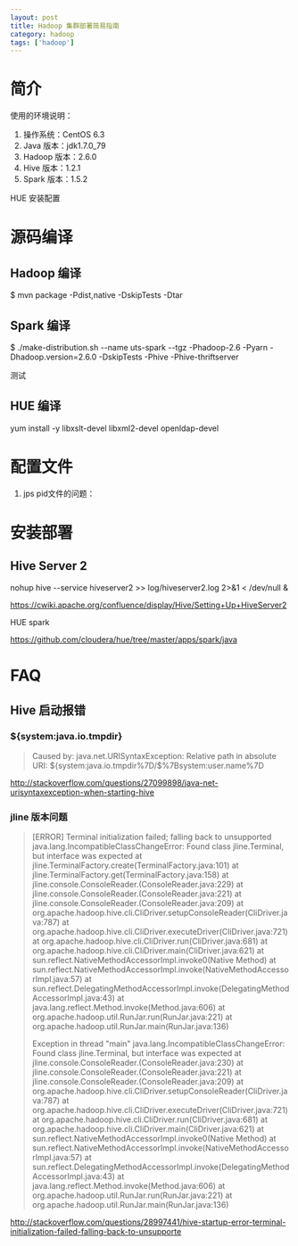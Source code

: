 ```yaml
---
layout: post
title: Hadoop 集群部署简易指南
category: hadoop
tags: ['hadoop']
---
```


# 简介

使用的环境说明：

1. 操作系统：CentOS 6.3
2. Java 版本：jdk1.7.0_79
3. Hadoop 版本：2.6.0
4. Hive 版本：1.2.1
5. Spark 版本：1.5.2

HUE 安装配置


# 源码编译

## Hadoop 编译

$ mvn package -Pdist,native -DskipTests -Dtar

## Spark 编译

$ ./make-distribution.sh --name uts-spark --tgz -Phadoop-2.6 -Pyarn -Dhadoop.version=2.6.0 -DskipTests -Phive -Phive-thriftserver

测试

## HUE 编译

yum install -y libxslt-devel libxml2-devel openldap-devel

# 配置文件

1. jps pid文件的问题：

# 安装部署

## Hive Server 2

nohup hive --service hiveserver2 >> log/hiveserver2.log 2>&1 < /dev/null &

https://cwiki.apache.org/confluence/display/Hive/Setting+Up+HiveServer2

HUE spark

https://github.com/cloudera/hue/tree/master/apps/spark/java

# FAQ

## Hive 启动报错

### ${system:java.io.tmpdir}

> Caused by: java.net.URISyntaxException: Relative path in absolute URI: ${system:java.io.tmpdir%7D/$%7Bsystem:user.name%7D

http://stackoverflow.com/questions/27099898/java-net-urisyntaxexception-when-starting-hive


### jline 版本问题

>[ERROR] Terminal initialization failed; falling back to unsupported
>java.lang.IncompatibleClassChangeError: Found class jline.Terminal, but interface was expected
>	at jline.TerminalFactory.create(TerminalFactory.java:101)
>	at jline.TerminalFactory.get(TerminalFactory.java:158)
>	at jline.console.ConsoleReader.<init>(ConsoleReader.java:229)
>	at jline.console.ConsoleReader.<init>(ConsoleReader.java:221)
>	at jline.console.ConsoleReader.<init>(ConsoleReader.java:209)
>	at org.apache.hadoop.hive.cli.CliDriver.setupConsoleReader(CliDriver.java:787)
>	at org.apache.hadoop.hive.cli.CliDriver.executeDriver(CliDriver.java:721)
>	at org.apache.hadoop.hive.cli.CliDriver.run(CliDriver.java:681)
>	at org.apache.hadoop.hive.cli.CliDriver.main(CliDriver.java:621)
>	at sun.reflect.NativeMethodAccessorImpl.invoke0(Native Method)
>	at sun.reflect.NativeMethodAccessorImpl.invoke(NativeMethodAccessorImpl.java:57)
>	at sun.reflect.DelegatingMethodAccessorImpl.invoke(DelegatingMethodAccessorImpl.java:43)
>	at java.lang.reflect.Method.invoke(Method.java:606)
>	at org.apache.hadoop.util.RunJar.run(RunJar.java:221)
>	at org.apache.hadoop.util.RunJar.main(RunJar.java:136)
>
>Exception in thread "main" java.lang.IncompatibleClassChangeError: Found class jline.Terminal, but interface was expected
>	at jline.console.ConsoleReader.<init>(ConsoleReader.java:230)
>	at jline.console.ConsoleReader.<init>(ConsoleReader.java:221)
>	at jline.console.ConsoleReader.<init>(ConsoleReader.java:209)
>	at org.apache.hadoop.hive.cli.CliDriver.setupConsoleReader(CliDriver.java:787)
>	at org.apache.hadoop.hive.cli.CliDriver.executeDriver(CliDriver.java:721)
>	at org.apache.hadoop.hive.cli.CliDriver.run(CliDriver.java:681)
>	at org.apache.hadoop.hive.cli.CliDriver.main(CliDriver.java:621)
>	at sun.reflect.NativeMethodAccessorImpl.invoke0(Native Method)
>	at sun.reflect.NativeMethodAccessorImpl.invoke(NativeMethodAccessorImpl.java:57)
>	at sun.reflect.DelegatingMethodAccessorImpl.invoke(DelegatingMethodAccessorImpl.java:43)
>	at java.lang.reflect.Method.invoke(Method.java:606)
>	at org.apache.hadoop.util.RunJar.run(RunJar.java:221)
>	at org.apache.hadoop.util.RunJar.main(RunJar.java:136)

http://stackoverflow.com/questions/28997441/hive-startup-error-terminal-initialization-failed-falling-back-to-unsupporte
